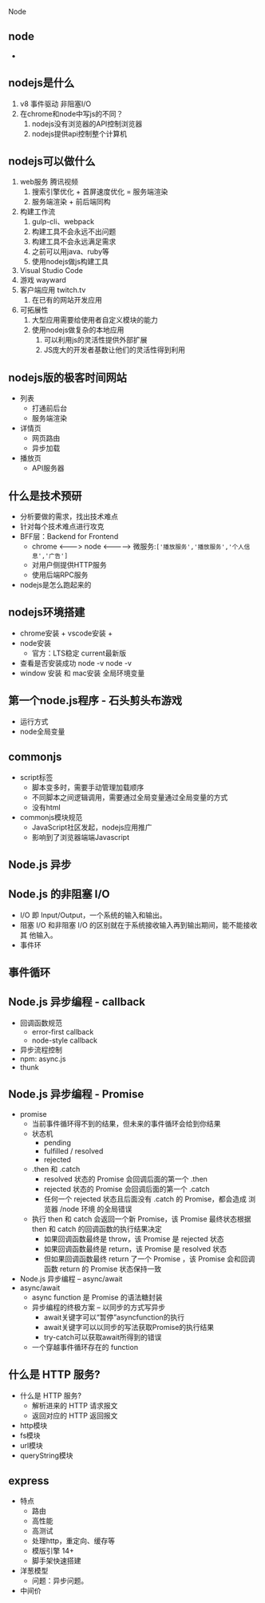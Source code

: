 Node
## node
- 

## nodejs是什么
1. v8 事件驱动 非阻塞I/O
2. 在chrome和node中写js的不同？
   1. nodejs没有浏览器的API控制浏览器
   2. nodejs提供api控制整个计算机
## nodejs可以做什么
1. web服务 腾讯视频
   1. 搜索引擎优化 + 首屏速度优化  = 服务端渲染
   2. 服务端渲染 + 前后端同构 
2. 构建工作流
   1. gulp-cli、webpack
   2. 构建工具不会永远不出问题
   3. 构建工具不会永远满足需求
   4. 之前可以用java、ruby等
   5. 使用nodejs做js构建工具
3. Visual Studio Code
4. 游戏 wayward
5. 客户端应用 twitch.tv
   1. 在已有的网站开发应用
6. 可拓展性
   1. 大型应用需要给使用者自定义模块的能力
   2. 使用nodejs做复杂的本地应用
      1. 可以利用js的灵活性提供外部扩展
      2. JS庞大的开发者基数让他们的灵活性得到利用

## nodejs版的极客时间网站
- 列表
  - 打通前后台
  - 服务端渲染
- 详情页
  - 网页路由
  - 异步加载
- 播放页
  - API服务器

## 什么是技术预研

- 分析要做的需求，找出技术难点
- 针对每个技术难点进行攻克
- BFF层：Backend for Frontend
  - chrome <---> node  <-----> 微服务:`['播放服务','播放服务','个人信息','广告']`
  - 对用户侧提供HTTP服务
  - 使用后端RPC服务
- nodejs是怎么跑起来的
  

## nodejs环境搭建
- chrome安装 + vscode安装 +
- node安装
  - 官方：LTS稳定 current最新版
- 查看是否安装成功 node -v  node -v
- window 安装 和 mac安装  全局环境变量

## 第一个node.js程序 - 石头剪头布游戏
- 运行方式
- node全局变量
  

## commonjs
- script标签  
  - 脚本变多时，需要手动管理加载顺序
  - 不同脚本之间逻辑调用，需要通过全局变量通过全局变量的方式
  - 没有html
- commonjs模块规范
  - JavaScript社区发起，nodejs应用推广
  - 影响到了浏览器端端Javascript


## Node.js 异步


## Node.js 的非阻塞 I/O
-  I/O 即 Input/Output，一个系统的输入和输出。
-  阻塞 I/O 和非阻塞 I/O 的区别就在于系统接收输入再到输出期间，能不能接收其 他输入。
-  事件环

## 事件循环


## Node.js 异步编程 - callback
- 回调函数规范
  - error-first callback
  - node-style callback
- 异步流程控制
- npm: async.js
- thunk


## Node.js 异步编程 - Promise
- promise
  - 当前事件循环得不到的结果，但未来的事件循环会给到你结果
  - 状态机
    - pending
    - fulfilled / resolved
    - rejected
  - .then 和 .catch
    - resolved 状态的 Promise 会回调后面的第一个 .then
    - rejected 状态的 Promise 会回调后面的第一个 .catch
    - 任何一个 rejected 状态且后面没有 .catch 的 Promise，都会造成 浏览器 /node 环境 的全局错误
  - 执行 then 和 catch 会返回一个新 Promise，该 Promise 最终状态根据 then 和 catch 的回调函数的执行结果决定
    -  如果回调函数最终是 throw，该 Promise 是 rejected 状态
    -  如果回调函数最终是 return，该 Promise 是 resolved 状态
    -  但如果回调函数最终 return 了一个 Promise ，该 Promise 会和回调函数 return 的 Promise 状态保持一致
- Node.js 异步编程 – async/await
 -  async/await
    -  async function 是 Promise 的语法糖封装
    -  异步编程的终极方案 – 以同步的方式写异步
       -  await关键字可以“暂停”asyncfunction的执行
       -  await关键字可以以同步的写法获取Promise的执行结果
       -  try-catch可以获取await所得到的错误
    - 一个穿越事件循环存在的 function

## 什么是 HTTP 服务?
- 什么是 HTTP 服务?
  - 解析进来的 HTTP 请求报文
  - 返回对应的 HTTP 返回报文
- http模块
- fs模块
- url模块
- queryString模块


## express
- 特点
  - 路由
  - 高性能
  - 高测试
  - 处理http，重定向、缓存等
  - 模版引擎 14+
  - 脚手架快速搭建
- 洋葱模型
  - 问题：异步问题。
- 中间价



